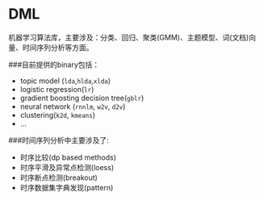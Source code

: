 DML
==

机器学习算法库，主要涉及：分类、回归、聚类(GMM)、主题模型、词(文档)向量、时间序列分析等方面。

###目前提供的binary包括：

* topic model (`lda`,`hlda`,`xlda`)  
* logistic regression(`lr`) 
* gradient boosting decision tree(`gblr`) 
* neural network (`rnnlm`,  `w2v`, `d2v`)
* clustering(`k2d`, `kmeans`)
* ...

###时间序列分析中主要涉及了:
* 时序比较(dp based methods)
* 时序平滑及异常点检测(loess)
* 时序断点检测(breakout)
* 时序数据集字典发现(pattern)


